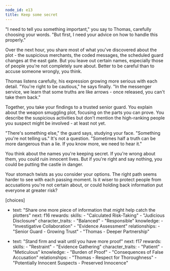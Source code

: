 ```yaml
---
node_id: e13
title: Keep some secret
---
```


"I need to tell you something important," you say to Thomas, carefully choosing your words. "But first, I need your advice on how to handle this properly."

Over the next hour, you share most of what you've discovered about the plot - the suspicious merchants, the coded messages, the scheduled guard changes at the east gate. But you leave out certain names, especially those of people you're not completely sure about. Better to be careful than to accuse someone wrongly, you think.

Thomas listens carefully, his expression growing more serious with each detail. "You're right to be cautious," he says finally. "In the messenger service, we learn that some truths are like arrows - once released, you can't take them back."

Together, you take your findings to a trusted senior guard. You explain about the weapon smuggling plot, focusing on the parts you can prove. You describe the suspicious activities but don't mention the high-ranking people you suspect might be involved - at least not yet.

"There's something else," the guard says, studying your face. "Something you're not telling us." It's not a question. "Sometimes half a truth can be more dangerous than a lie. If you know more, we need to hear it."

You think about the names you're keeping secret. If you're wrong about them, you could ruin innocent lives. But if you're right and say nothing, you could be putting the castle in danger.

Your stomach twists as you consider your options. The right path seems harder to see with each passing moment. Is it wiser to protect people from accusations you're not certain about, or could holding back information put everyone at greater risk?

[choices]
- text: "Share one more piece of information that might help catch the plotters"
  next: f16
  rewards:
    skills: 
      - "Calculated Risk-Taking"
      - "Judicious Disclosure"
    character_traits:
      - "Balanced"
      - "Responsible"
    knowledge:
      - "Investigative Collaboration"
      - "Evidence Assessment"
    relationships:
      - "Senior Guard - Growing Trust"
      - "Thomas - Deeper Partnership"

- text: "Stand firm and wait until you have more proof"
  next: f17
  rewards:
    skills: 
      - "Restraint"
      - "Evidence Gathering"
    character_traits:
      - "Patient"
      - "Meticulous"
    knowledge:
      - "Burden of Proof"
      - "Consequences of False Accusation"
    relationships:
      - "Thomas - Respect for Thoroughness"
      - "Potentially Innocent Suspects - Preserved Innocence"